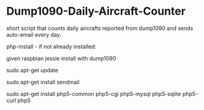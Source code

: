 # Dump1090-Daily-Aircraft-Counter

short script that counts daily aircrafts reported from dump1090 and sends auto-email every day.

php-install - if not already installed:    

given raspbian jessie install with dump1090

sudo apt-get update

sudo apt-get install sendmail

sudo apt-get install php5-common php5-cgi php5-mysql php5-sqlite php5-curl php5
